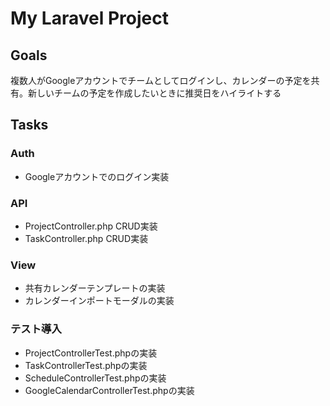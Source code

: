 # My Laravel Project
## Goals
複数人がGoogleアカウントでチームとしてログインし、カレンダーの予定を共有。新しいチームの予定を作成したいときに推奨日をハイライトする
## Tasks

### Auth
* Googleアカウントでのログイン実装

### API
* ProjectController.php CRUD実装
* TaskController.php CRUD実装

### View
* 共有カレンダーテンプレートの実装
* カレンダーインポートモーダルの実装

### テスト導入
* ProjectControllerTest.phpの実装
* TaskControllerTest.phpの実装
* ScheduleControllerTest.phpの実装
* GoogleCalendarControllerTest.phpの実装
